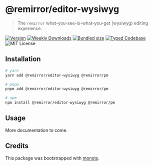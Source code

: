 # @remirror/editor-wysiwyg

> The `remirror` what-you-see-is-what-you-get (wysiwyg) editing experience.

[![Version][version]][npm] [![Weekly Downloads][downloads-badge]][npm]
[![Bundled size][size-badge]][size] [![Typed Codebase][typescript]](./src/index.ts)
![MIT License][license]

[version]: https://flat.badgen.net/npm/v/@remirror/editor-wysiwyg
[npm]: https://npmjs.com/package/@remirror/editor-wysiwyg
[license]: https://flat.badgen.net/badge/license/MIT/purple
[size]: https://bundlephobia.com/result?p=@remirror/editor-wysiwyg
[size-badge]: https://flat.badgen.net/bundlephobia/minzip/@remirror/editor-wysiwyg
[typescript]: https://flat.badgen.net/badge/icon/TypeScript?icon=typescript&label
[downloads-badge]: https://badgen.net/npm/dw/@remirror/editor-wysiwyg/red?icon=npm

## Installation

```bash
# yarn
yarn add @remirror/editor-wysiwyg @remirror/pm

# pnpm
pnpm add @remirror/editor-wysiwyg @remirror/pm

# npm
npm install @remirror/editor-wysiwyg @remirror/pm
```

## Usage

More documentation to come.

## Credits

This package was bootstrapped with [monots].

[monots]: https://github.com/monots/monots
